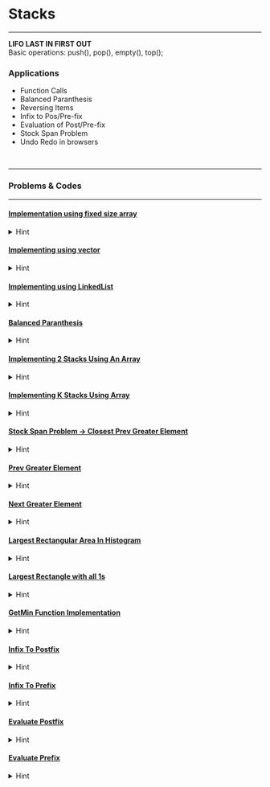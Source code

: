 # Stacks
---
**LIFO LAST IN FIRST OUT** <br>
Basic operations: push(), pop(), empty(), top();


### Applications
 - Function Calls
 - Balanced Paranthesis
 - Reversing Items
 - Infix to Pos/Pre-fix
 - Evaluation of Post/Pre-fix
 - Stock Span Problem
 - Undo Redo in browsers
<br>

---
### Problems & Codes
---


#### [Implementation using fixed size array](Stacks/ImplementingWithFixedSizeArray.cpp)
<details>
<summary>Hint</summary>

    
    data members: int*arr, int cap, int top
    hint using const define arr = new int(n);



</details>




#### [Implementing using vector](Stacks/ImplementationUsingVector.cpp)
<details>
<summary>Hint</summary>

    
    data member vector<ll> v only 

</details>




#### [Implementing using LinkedList](Stacks/ImplentationUsingLinkedList.cpp)
<details>
<summary>Hint</summary>

    
    First create class Node

    data member Node* head, int size;
    constructor: head = NUll , size = 0;



</details>




#### [Balanced Paranthesis](Stacks/BalancedParanthesis.cpp)
<details>
<summary>Hint</summary>

    push opening brackets into the stack

    whenever we found a closing bracket we chk  if st.top() char is matched opening or not if no or stack is empty return no else st.pop()


</details>




#### [Implementing 2 Stacks Using An Array](Stacks/TwoStacksUsingSingleArray.cpp)
<details>
<summary>Hint</summary>


    Naive sol Divide in two halfs for stack1 and stack2
    Drawback: space is not utilized optimally

    Optimized:
    top1 = -1 and top2 = n;
    now pushing element in first idx chk for top1 + 1 < top2 and  do top1++ and insert at top1 
    similarly for stack2 do top2-- if space available





</details>




#### [Implementing K Stacks Using Array](Stacks/NStacksUsingSingleArray.cpp)
<details>
<summary>Hint</summary>

    
    Naive sol O(Nsq) divide arr in n/k sub groups for stacks
    Problem: space is not utilized optimally

    Efficient:
    data members: int*arr, int*top, int* next, int k, free_top,cap

    we made two extra arrays
    first next array when the stack would empty next array is pointing to the next free idx available in array
    and when stack has some element next array will start pointing idx of prev element stored in nth stack






    Constructor KStacks(int k,n){
        free_top = 0 //first free idx is 0
        cap = n
        this->k = k

        arr = new int(n)
        next = new int(n)
        top = new int(k,-1);
        
        for(int i = 1; i < n; i++){
            next[i] = i+1
        }
        next[n-1] = -1
    }

    push(int sn, int x){

        i = free_top
        free_top  = next[i]
        next[i] = top[sn]
        top[sn] = i

        arr[i]=x
    }

    pop(int sn){
        i = top[sn]
        top[sn] = next[i]
        next[i] = free_top
        free_top = i
        
        //return arr[i]
    }





</details>




#### [Stock Span Problem -> Closest Prev Greater Element](Stacks/StockSpanProblem_ClosestPrevGreaterElement.cpp)
<details>
<summary>Hint</summary>

    the maximum number of consecutive days just before the given day, for which the price of the stock on the current day is less than its price on the given day. 

    I/P
    60 10 20 15 35 50
    O/P
    1  1  2  1  4  5

    Naive TC O(Nsq)

    create an stack and push first elements idx i.e. 0 
    print 1 for idx 0

    for i = 1 to i< n; i++
        //aage ane wale element ke liye curr element se chote ya baraabar useful nahi hai
        while(!st.empty() && arr[st.top()] <= arr[i]){
            st.pop()
        }
        span = st.empty() ? i+1 : i-st.top();
        print(span)

        st.push(i)
    
    //end of for loop




</details>




#### [Prev Greater Element](Stacks/PrevGreaterElement_Closest.cpp)
<details>
<summary>Hint</summary>

    I/P  15  10  18  12  4   6   2   8
    O/P -1   15  -1  1   12  12  6  12

    lets return a vector<int> ans of elements which are closest prev greater than curr

    initialize with stack st and push 0 intially
    ans.push_back(-1)

    for(i = 1; i < n; i++){
        while(!st.empty() && v[st.top()] <= v[i]){st.pop();}

        if(st.empty())ans.push_back(-1);
        else ans.push_back(v[st.top()])
    }

    return ans


</details>




#### [Next Greater Element](Stacks/NextGreaterElementClosest.cpp)
<details>
<summary>Hint</summary>

    I/P  15  10  18  12  4   6   2   8
    O/P  18  18  -1  -1  6   8   8  -1

    lets return a vector<int> ans of elements which are closest prev greater than curr

    initialize with stack st and push n-1 intially
    ans.push_back(-1)

    for(i = n-2; i >= 0; i--){
        while(!st.empty() && v[st.top()] <= v[i]){st.pop();}

        if(st.empty())ans.push_back(-1);
        else ans.push_back(v[st.top()])
    }

    reverse(ans.begin(),ans.end())

    return ans
    



</details>




#### [Largest Rectangular Area In Histogram](Stacks/LargestRectangularArea.cpp)
<details>
<summary>Hint</summary>

    I/P:   6   2   5   4   1   5   6

    pre:  -1  -1   1   1  -1   4   5
    nxt:   1   4   3   4   7   7   7

    O/P: 10

    
    Naive sol : O(N sq) for every i traverse j = i-1 to 0 and i+1 to n to find just smaller

    Better: O(N) solution but req 3 traversal and extra space for calc prev smaller and greater element

        step1 initialize res = 0
        step2 calc prevsmaller arr and next smaller arr
        step3 Do following for every ith element
        
            curr = arr[i]
            curr += (i-pre[i]-1)*arr[i]
            curr += (nxt[i]-i-1)*arr[i]

            res = max(res,curr)

        step4 return res


    Efficient: Req 1 Traversal and Only Aux space for 1 stack

    we are maintaining stack of indexes in such a way that upar wale idx pe jo element ayega wo jyada hona chahiye
    agar koi chota element ata hai to kuch compute krenge aur res ko max le lenge
    last me bache hue idx jo stack me hai unko process kr lenge

    stack<int>st;
    res = 0

    for(i = 0; i < n; i++){
        while(!st.empty() && arr[st.top()]>=arr[i]){
            tp = st.pop()
            curr = arr[tp]*(st.empty()? i :(i-st.top()-1))
            res max(res,curr)
        }
        st.push(i);
    }

    while(!st.pop()){
        tp = st.pop()
        curr = arr[tp]*(st.empty() ? n : (n-st.top()-))
        res = max(res,curr)
    }


    return res

</details>





#### [Largest Rectangle with all 1s](Stacks/LargestRectangleWithALL1s2Darr.cpp)
<details>
<summary>Hint</summary>

    Naive O(Row cube * Col cube):
        consider every element as topleft corner of rectange and calc all size rectangles possible with all 1s
    
    Efficient using prev problem largest area of histogram

    first calc for first row 
    ll res = largestHist(v[0],col)

    for(i = 1; i < row; i++){
        for(j = 0; j < col; j++){
            if(v[i][j] == 1){
                v[i][j] += v[i-1][j] //we are increasing height of histogram accordingly when we see a 1
            }
        }
        res = max(res, largesHist(v[i],c))

    }

    return res


</details>


#### [GetMin Function Implementation](Stacks/GetMin.cpp)
<details>
<summary>Hint</summary>

    
        implement with vector and every time calc min 
        Implement an aux stack for storing all min values min


    
    Efficient Assuming All positive values to be stored

    we push first element as a min and whenever we find an element greater than min we simply push that into the stack
    if we found and element less than min 
    we push a negative val to stack as x-min and update min to x
    (to retain previous min we can do min-x  where x is top element in peek and pop operations)


    For storing negative values also what we can do is 
    in push we do 2*x-min if x < min
    peek t<min ? min : t
    pop if(top<min) res = min and min = 2*min-top



    


</details>


#### [Infix To Postfix](Stacks/InfixToPostfix.cpp)
<details>
<summary>Hint</summary>

    Naive Add Parenthesis according to the pecedence and associativity and then start converting infix to postfix from innermost parenthesis to the outermost and remove parenthesis

    Efficient using stack st of operators
    create an empty stack and res = "";

    for every ch in str 
    if ch is operand res+=ch
    else 
        if ch is '(' push ch in stack st
        if ch is ')' pop items from stack and append to res until we found corresponding opening
        else + - * / ^
            if(precedence of top < precedence of ch) st.push(ch)
            else  jab tak usse kam precedence ka top na mile pop krke res me append krte jao last me ch push kr dena
            equal ke liye associativity use krna jaise agar *,/ or +,- hai to higher wala lagega ki lower precedence wala
            

    
    last me append remaining stack elements to the res



</details>


#### [Infix To Prefix](Stacks/InfixToPrefix.cpp)
<details>
<summary>Hint</summary>


    same as infix to postfix only we have to change the following
    traverse ch in str from right to left
    if closing brack push and if opening pop until closing found and append it to the res string

    +-*/ walo ke liye same as infix to postfix precedence wise decide krenge aur operands ko simply res me append

    last me jo res ayega uska reverse krke return krna hai




</details>


#### [Evaluate Postfix](Stacks/EvaluateProstfix.cpp)
<details>
<summary>Hint</summary>

    This time we are going to create a stack of operand 
    whenever we find a operator we will calc op2 pop and op1 pop
    then we calc val as op1(op)op2
    push val to stack


    At last return st.top()



</details>


#### [Evaluate Prefix](Stacks/EvaluatePrefix.cpp)
<details>
<summary>Hint</summary>

    
    traverse the str from reight to left and do the same as in eval of postfix
    
    This time we are going to create a stack of operand 
    whenever we find a operator we will calc op2 pop and op1 pop
    then we calc val as op1(op)op2
    push val to stack


    At last return st.top()

</details>



